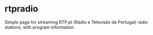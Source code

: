 # rtpradio
Simple page for streaming RTP.pt (Rádio e Televisão de Portugal) radio stations, with program information
